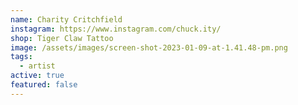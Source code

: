 ```yaml
---
name: Charity Critchfield
instagram: https://www.instagram.com/chuck.ity/
shop: Tiger Claw Tattoo
image: /assets/images/screen-shot-2023-01-09-at-1.41.48-pm.png
tags:
  - artist
active: true
featured: false
---
```

